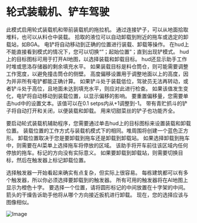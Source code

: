 # 轮式装载机、铲车驾驶


此模式启用轮式装载机和带前装载机的拖拉机。
通过连接铲子，可以从地面拾取堆料，也可以从料仓中装载。
拾取的液位可以自动卸载到附近的拖车或选定的卸载站，如BGA。
电铲将自动移动到正确的位置进行装载、卸载等操作。
在hud上不能直接看到模式的情况下，您可以切换“”；起始位置”；直到出现铲模式。
hud上的目标图标可用于打开AI地图，以选择装载和卸载目标。
hud还显示助手工作时堆或思洛存储器的剩余填充水平。
如果装载目标是料仓筒仓，则可能需要调整工作宽度，以避免撞击筒仓的侧壁。
高度偏移设置用于调整地面以上的高度，因为并非所有电铲都能正确计算。
如果铲斗处于装载低位，驾驶员无法再转动，或者铲斗处于高位，且地面未达到填充水平，则应对此进行检查。
如果该值发生变化，电铲将自动移动到装载位置，以显示偏移的影响。
要重置偏移量，您需要单击hud中的设置文本。该值可以在0.1 setps内从+1调整到-1。
带有青贮抓斗的铲子将自动打开和关闭，以便装载和卸载。
用来切甜菜丝的铲子也功能齐全。



要启动轮式装载机辅助程序，您需要通过单击hud上的目标图标来设置装载和卸载位置。
装载位置的工作方式与装载机模式下的相同。堆周围将创建一个蓝色正方形。
卸载位置取决于您是要卸载到拖车还是卸载到卸载站。
如果选择卸载到拖车中，则需要在AI菜单上选择拖车将停放的区域。
该助手将开车前往该区域内任何停放的拖车。标记的方向没有实际意义。
如果要卸载到卸载站，则需要切换目标，然后在触发器上标记卸载位置。



选择触发器一开始看起来确实有点复杂，但实际上很容易。
每栋建筑都可以有多个触发器，所以你必须选择要卸载到的触发器。
所有可用的触发器将在AI地图上显示为橙色十字。
要选择一个位置，请将圆形标记的中间放置在十字架的中间。
箭头的干燥告诉助手他将从哪个方向接近扳机进行卸载。
现在，您的选择应该与图像相似。


![Image](assets/imagesshovelloadertrigger_0_0_830_610.png)

